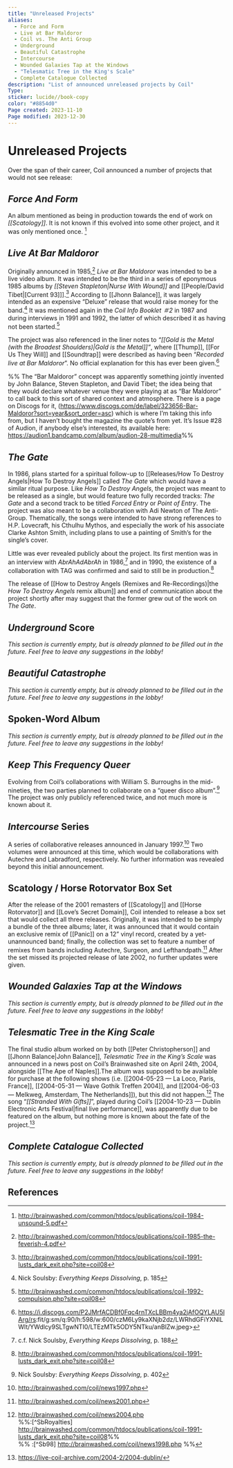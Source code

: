 ```yaml
---
title: "Unreleased Projects"
aliases:
  - Force and Form
  - Live at Bar Maldoror
  - Coil vs. The Anti Group
  - Underground
  - Beautiful Catastrophe
  - Intercourse
  - Wounded Galaxies Tap at the Windows
  - "Telesmatic Tree in the King's Scale"
  - Complete Catalogue Collected
description: "List of announced unreleased projects by Coil"
Type: 
sticker: lucide//book-copy
color: "#8854d0"
Page created: 2023-11-10
Page modified: 2023-12-30
---
```


# Unreleased Projects

Over the span of their career, Coil announced a number of projects that would not see release:

## *Force And Form*

An album mentioned as being in production towards the end of work on *[[Scatology]]*. It is not known if this evolved into some other project, and it was only mentioned once. [^1]

## *Live At Bar Maldoror*

Originally announced in 1985,[^2] *Live at Bar Maldoror* was intended to be a live video album. It was intended to be the third in a series of eponymous 1985 albums by *[[Steven Stapleton|Nurse With Wound]]* and [[People/David Tibet|[Current 93]]].[^3] According to [[Jhonn Balance]], it was largely intended as an expensive “Deluxe” release that would raise money for the band.[^4] It was mentioned again in the *Coil Info Booklet ＃2* in 1987 and during interviews in 1991 and 1992, the latter of which described it as having not been started.[^5]

The project was also referenced in the liner notes to *“[[Gold is the Metal (with the Broadest Shoulders)|Gold is the Metal]]”*, where [[Thump]], [[For Us They Will]] and [[Soundtrap]] were described as having been “*Recorded live at Bar Maldoror*”. No official explanation for this has ever been given.[^6]

%% The “Bar Maldoror” concept was apparently something jointly invented by John Balance, Steven Stapleton, and David Tibet; the idea being that they would declare whatever venue they were playing at as “Bar Maldoror” to call back to this sort of shared context and atmosphere. There is a page on Discogs for it, (<https://www.discogs.com/de/label/323656-Bar-Maldoror?sort=year&sort_order=asc>) which is where I’m taking this info from, but I haven’t bought the magazine the quote’s from yet. It’s Issue #28 of Audion, if anybody else’s interested, its available here: <https://audion1.bandcamp.com/album/audion-28-multimedia>%%

## *The Gate*

In 1986, plans started for a spiritual follow-up to [[Releases/How To Destroy Angels|How To Destroy Angels]] called *The Gate* which would have a similar ritual purpose. Like *How To Destroy Angels*, the project was meant to be released as a single, but would feature two fully recorded tracks: *The Gate* and a second track to be titled *Forced Entry* or *Point of Entry*. The project was also meant to be a collaboration with Adi Newton of The Anti-Group. Thematically, the songs were intended to have strong references to H.P. Lovecraft, his Cthulhu Mythos, and especially the work of his associate Clarke Ashton Smith, including plans to use a painting of Smith’s for the single’s cover.

Little was ever revealed publicly about the project. Its first mention was in an interview with *AbrAhAdAbrAh* in 1986,[^7] and in 1990, the existence of a collaboration with TAG was confirmed and said to still be in production.[^8]

The release of [[How to Destroy Angels (Remixes and Re-Recordings)|the *How To Destroy Angels* remix album]] and end of communication about the project shortly after may suggest that the former grew out of the work on *The Gate*.

## *Underground* Score

*This section is currently empty, but is already planned to be filled out in the future. Feel free to leave any suggestions in the lobby!*

## *Beautiful Catastrophe*

*This section is currently empty, but is already planned to be filled out in the future. Feel free to leave any suggestions in the lobby!*

## Spoken-Word Album

*This section is currently empty, but is already planned to be filled out in the future. Feel free to leave any suggestions in the lobby!*

## *Keep This Frequency Queer*

Evolving from Coil’s collaborations with William S. Burroughs in the mid-nineties, the two parties planned to collaborate on a “queer disco album”.[^9] The project was only publicly referenced twice, and not much more is known about it.

## *Intercourse* Series

A series of collaborative releases announced in January 1997.[^10] Two volumes were announced at this time, which would be collaborations with Autechre and Labradford, respectively. No further information was revealed beyond this initial announcement.

## Scatology \/ Horse Rotorvator Box Set

After the release of the 2001 remasters of [[Scatology]] and [[Horse Rotorvator]] and [[Love’s Secret Domain]], Coil intended to release a box set that would collect all three releases. Originally, it was intended to be simply a bundle of the three albums; later, it was announced that it would contain an exclusive remix of [[Panic]] on a 12” vinyl record, created by a yet-unannounced band; finally, the collection was set to feature a number of remixes from bands including Autechre, Surgeon, and Lefthandpath.[^11] After the set missed its projected release of late 2002, no further updates were given.

## *Wounded Galaxies Tap at the Windows*

*This section is currently empty, but is already planned to be filled out in the future. Feel free to leave any suggestions in the lobby!*

## *Telesmatic Tree in the King Scale*

The final studio album worked on by both [[Peter Christopherson]] and [[Jhonn Balance|John Balance]], *Telesmatic Tree in the King’s Scale* was announced in a news post on Coil’s Brainwashed site on April 24th, 2004, alongside [[The Ape of Naples]].The album was supposed to be available for purchase at the following shows (i.e. [[2004-05-23 — La Loco, Paris, France]], [[2004-05-31 — Wave Gothik Treffen 2004]], and [[2004-06-03 — Melkweg, Amsterdam, The Netherlands]]), but this did not happen.[^12] The song “*[[Stranded With Gifts]]*”, played during Coil’s [[2004-10-23 — Dublin Electronic Arts Festival|final live performance]], was apparently due to be featured on the album, but nothing more is known about the fate of the project.[^13]

## *Complete Catalogue Collected*

*This section is currently empty, but is already planned to be filled out in the future. Feel free to leave any suggestions in the lobby!*

## References

[^1]: <http://brainwashed.com/common/htdocs/publications/coil-1984-unsound-5.pdf>
[^2]: <http://brainwashed.com/common/htdocs/publications/coil-1985-the-feverish-4.pdf>
[^3]: <http://brainwashed.com/common/htdocs/publications/coil-1991-lusts_dark_exit.php?site=coil08>
[^4]: Nick Soulsby: *Everything Keeps Dissolving*, p. 185
[^5]: <http://brainwashed.com/common/htdocs/publications/coil-1992-compulsion.php?site=coil08>
[^6]: <https://i.discogs.com/P2JMrfACDBf0Fqc4rnTXcLBBm4ya2jAfOQYLAU5lArg/rs>:fit/g:sm/q:90/h:598/w:600/czM6Ly9kaXNjb2dz/LWRhdGFiYXNlLWlt/YWdlcy9SLTgwNTI0/LTEzMTk5ODY5NTku/anBlZw.jpeg>
[^7]: c.f. Nick Soulsby, *Everything Keeps Dissolving*, p. 188
[^8]: <http://brainwashed.com/common/htdocs/publications/coil-1991-lusts_dark_exit.php?site=coil08>
[^9]: Nick Soulsby: *Everything Keeps Dissolving*, p. 402
[^10]: <http://brainwashed.com/coil/news1997.php>
[^11]: <http://brainwashed.com/coil/news2001.php>
[^12]: <http://brainwashed.com/coil/news2004.php>  
%%:[^SbRoyalties] <http://brainwashed.com/common/htdocs/publications/coil-1991-lusts_dark_exit.php?site=coil08>%%  
%% :[^Sb98] <http://brainwashed.com/coil/news1998.php> %%
[^13]: <https://live-coil-archive.com/2004-2/2004-dublin/>
